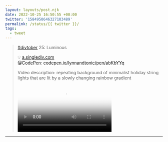```yaml
---
layout: layouts/post.njk
date: 2022-10-25 16:50:55 +00:00
twitter: '1584950646327103489'
permalink: /status/{{ twitter }}/
tags: 
  - tweet
---
```


> [#divtober](https://twitter.com/hashtag/divtober) 25: Luminous
> 
> 💡 [a.singlediv.com](https://a.singlediv.com)  
> [@CodePen](https://twitter.com/CodePen): [codepen.io/lynnandtonic/pen/abKbYYq](https://codepen.io/lynnandtonic/pen/abKbYYq)
> 
> <p class="sr-only">Video description: repeating background of minimalist holiday string lights that are lit by a slowly changing rainbow gradient</p>
> 
> <video controls loop preload="metadata" poster="/img/Ff7f6weVIAMsVQn.jpg"><source src="/img/1584950646327103489-Ff7f6weVIAMsVQn.mp4">Your browser does not support the video tag.</video>

---
